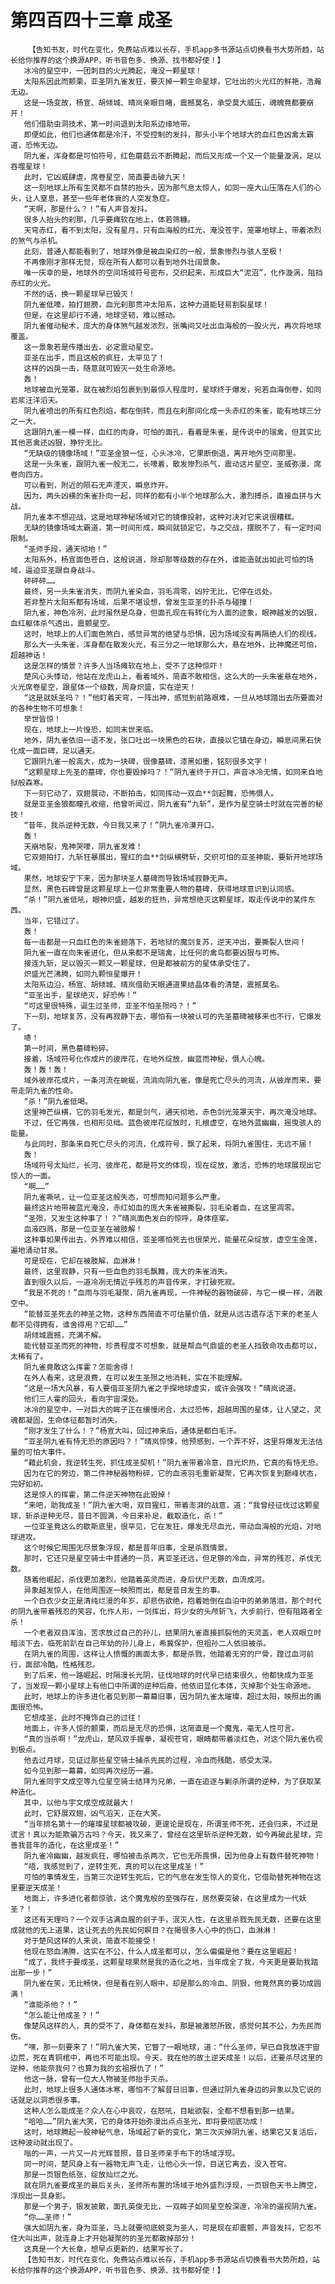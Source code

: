 # 第四百四十三章 成圣
        【告知书友，时代在变化，免费站点难以长存，手机app多书源站点切换看书大势所趋，站长给你推荐的这个换源APP，听书音色多、换源、找书都好使！】
       冰冷的星空中，一团刺目的火光腾起，淹没一颗星球！
       太阳系因此而颤栗，亚圣阴九雀发狂，要灭掉一颗生命星球，它吐出的火光红的鲜艳，浩瀚无边。
       这是一场变故，杨宣、胡倾城、晴岚亲眼目睹，震撼莫名，承受莫大威压，魂魄竟都要崩开！
       他们借助虫洞技术，第一时间退到太阳系边缘地带。
       即便如此，他们也通体都是冷汗，不受控制的发抖，那头小半个地球大的血红色凶禽太霸道，恐怖无边。
       阴九雀，浑身都是可怕符号，红色蘑菇云不断腾起，而后又形成一个又一个能量漩涡，足以吞噬星球！
       此时，它凶威肆虐，席卷星空，简直要击破九天！
       这一刻地球上所有生灵都不自禁的抬头，因为那气息太惊人，如同一座大山压落在人们的心头，让人窒息，甚至一些年老体衰的人突发急症。
       “天啊，那是什么？！”有人声音发抖。
       很多人抬头的刹那，几乎要瘫软在地上，体若筛糠。
       天穹赤红，看不到太阳，没有星月，只有血海般的红光，淹没苍宇，笼罩地球上，带着浓烈的煞气与杀机。
       此刻，普通人都能看到了，地球外像是被血染红的一般，景象惨烈与骇人至极！
       不再像刚才那样无觉，现在所有人都可以看到地外壮阔景象。
       唯一庆幸的是，地球外的空间场域符号密布，交织起来，形成巨大“泥沼”，化作漩涡，阻挡赤红的火光。
       不然的话，换一颗星球早已毁灭！
       阴九雀低嚎，拍打翅膀，血光刹那贯冲太阳系，这种力道能轻易割裂星球！
       但是，在这里却行不通，地球坚韧，难以撼动。
       阴九雀催动秘术，庞大的身体煞气越发浓烈，张嘴间又吐出血海般的一股火光，再次将地球覆盖。
       这一景象若是传播出去，必定震动星空。
       亚圣在出手，而且这般的疯狂，太罕见了！
       这样的凶戾一击，随意就可毁灭一处生命源地。
       轰！
       地球被血光笼罩，就在被烈焰包裹到到最惊人程度时，星球终于爆发，宛若血海倒卷，如同岩浆汪洋滔天。
       阴九雀喷出的所有红色烈焰，都在倒转，而且在刹那间化成一头赤红的朱雀，能有地球三分之一大。
       这跟阴九雀一模一样，血红的肉身，可怕的面孔，看着是朱雀，是传说中的瑞禽，但其实比其他恶禽还凶狠，狰狞无比。
       “无缺级的镜像场域！”亚圣金狼一怔，心头冰冷，它果断倒退，离开地外空间那里。
       这是一头朱雀，跟阴九雀一般无二，长嚎着，散发惨烈杀气，震动这片星空，圣威弥漫，席卷向四方。
       可以看到，附近的陨石无声湮灭，瞬息炸开。
       因为，两头凶横的朱雀扑向一起，同样的都有小半个地球那么大，激烈搏杀，直接血拼与大战。
       阴九雀本不想迎战，这是地球神秘场域对它的镜像投射，这种对决对它来说很糟糕。
       无缺的镜像场域太霸道，第一时间形成，瞬间就锁定它，与之交战，摆脱不了，有一定时间限制。
       “圣师手段，通天彻地！”
       太阳系外，杨宣面色苍白，这般说道，除却那等级数的存在外，谁能造就出如此可怕的场域，逼迫亚圣跟自身战斗。
       砰砰砰……
       最终，另一头朱雀消失，而阴九雀染血，羽毛凋零，凶狞无比，它停在远处。
       若非整片太阳系都有场域，后果不堪设想，曾发生亚圣的扑杀与碰撞！
       阴九雀，神色冷冽，此时虽然是鸟身，但面孔现在有转化为人面的迹象，眼神越发的凶狠，血红躯体杀气透出，震颤星空。
       这时，地球上的人们面色煞白，感觉异常的绝望与恐惧，因为场域没有再隔绝人们的视线。
       那么大一头朱雀，浑身都在散发火光，有三分之一地球那么大，悬在地外，比神魔还可怕，超越神话！
       这是怎样的情景？许多人当场瘫软在地上，受不了这种惊吓！
       楚风心头悸动，他站在龙虎山上，看着域外，简直不敢相信，这么大的一头朱雀悬在地外，火光席卷星空，跟星体一个级数，周身炽盛，实在逆天！
       “这是就妖圣吗？！”他盯着天穹，一阵出神，感觉到前路艰难，一旦从地球踏出去所要面对的各种生物不可想象！
       举世皆惊！
       现在，地球上一片惶恐，如同末世来临。
       地外，阴九雀依旧一语不发，张口吐出一块黑色的石块，直接以它镇在身边，瞬息间黑石快化成一面巨碑，足以通天。
       它跟阴九雀一般高大，成为一块碑，很像墓碑，漆黑如墨，铭刻很多文字！
       “这颗星球上先圣的墓碑，你也要毁掉吗？！”阴九雀终于开口，声音冰冷无情，如同来自地狱般森寒。
       下一刻它动了，双翅展动，不断拍击，如同挥动一双血**剑起舞，恐怖慑人。
       就是亚圣金狼都瞳孔收缩，他曾听闻过，阴九雀有“九斩”，是作为星空骑士时就在完善的秘技！
       “昔年，我杀逆种无数，今日我又来了！”阴九雀冷漠开口。
       轰！
       天崩地裂，鬼神哭嚎，阴九雀发难！
       它双翅拍打，九斩狂暴展出，猩红的血**剑纵横劈斩，交织可怕的亚圣神能，要斩开地球场域。
       果然，地球安宁下来，因为那块圣人墓碑而导致场域寂静无声。
       显然，黑色石碑曾是这颗星球上一位非常重要人物的墓碑，获得地球意识到认同感。
       “杀！”阴九雀低吼，眼神炽盛，越发的狂热，异常想绝灭这颗星球，取走传说中的某件东西。
       当年，它错过了。
       轰！
       每一击都是一只血红色的朱雀翅落下，若地狱的魔剑复苏，逆天冲出，要撕裂人世间！
       阴九雀一直在向朱雀进化，但从来都不是瑞禽，比任何的禽鸟都要凶狠与可怖。
       接连九斩，足以毁灭一颗又一颗星球，但是都被前方的星体承受住了。
       炽盛光芒沸腾，如同九颗恒星爆开！
       太阳系边沿，杨宣、胡倾城、晴岚借助天眼通道果结晶体看的清楚，震撼莫名。
       “亚圣出手，星球绝灭，好恐怖！”
       “可这里很特殊，诞生过圣师，亚圣不怕圣殒吗？！”
       下一刻，地球复苏，没有再寂静下去，哪怕有一块被认可的先圣墓碑被移来也不行，它爆发了。
       哧！
       第一时间，黑色墓碑粉碎。
       接着，场域符号化作成片的彼岸花，在地外绽放，幽蓝而神秘，慑人心魄。
       轰！轰！轰！
       域外彼岸花成片，一条河流在蜿蜒，流淌向阴九雀，像是死亡尽头的河流，从彼岸而来，要带走阴九雀的性命。
       “杀！”阴九雀低喝。
       这里神芒纵横，它的羽毛发光，都是剑气，通天彻地，赤色剑光笼罩天宇，再次淹没地球。
       不过，任它再强，也相形见绌。蓝色彼岸花绽放时，扎根虚空，在地外蓝幽幽，摇曳骇人的能量。
       与此同时，那条来自死亡尽头的河流，化成符号，飘了起来，将阴九雀围住，无远不届！
       轰！
       场域符号太灿烂，长河、彼岸花，都是符文的体现，现在绽放，激活，恐怖的地球展现出它惊人的一面。
       “啊……”
       阴九雀嘶吼，让一位亚圣这般失态，可想而知问题多么严重。
       最终这片地带被蓝光淹没，赤红如血的庞大朱雀被撕裂，羽毛染着血，在这里凋零。
       “圣殒，又发生这种事了！？”晴岚面色发白的惊呼，身体痉挛。
       血液四溅，那是一位亚圣在被肢解！
       这种事如果传出去，外界难以相信，亚圣哪怕死去也很荣光，能量花朵绽放，虚空生金莲，遍地涌动甘泉。
       可是现在，它却在被肢解，血淋淋！
       最终，这里寂静，只有一些血色的羽毛飘舞，庞大的朱雀消失。
       直到很久以后，一道冷冽无情近乎残忍的声音传来，才打破死寂。
       “我是不死的！”血雨与羽毛凝聚，阴九雀再现，一件神秘的器物破碎，与它一模一样，消散空中。
       “能替亚圣死去的神圣之物，这种东西简直不可估量价值，就是从远古遗存活下来的老圣人都不见得拥有，谁舍得用？它却……”
       胡倾城震撼，充满不解。
       能代替亚圣而死的神物，珍贵程度不可想象，就是帮血气鼎盛的老圣人挡致命攻击都可以，太稀有了。
       阴九雀竟敢这么挥霍？怎能舍得！
       在外人看来，这是浪费，在可以发生圣殒之地消耗，实在不能理解。
       “这是一场大风暴，有人要借亚圣阴九雀之手探地球虚实，或许会强攻！”晴岚说道。
       他们三人霍的回头，看向宇宙深处。
       冰冷的星空中，一对巨大的眸子正在缓慢闭合，太过恐怖，超越周围的星体，让人望之，灵魂都凝固，生命体征都暂时消失。
       “刚才发生了什么！？”杨宣大叫，回过神来后，通体是都白毛汗。
       “亚圣阴九雀有恃无恐的原因吗？！”晴岚惊悚，他预感到，一个弄不好，这里将爆发无法估量的可怕大事件。
       “藉此机会，我逆转生死，抓住成圣契机！”阴九雀带着冷意，目光炽热，它真的有恃无恐。
       因为在它的旁边，第二件神秘器物粉碎，它的血液羽毛重新凝聚，它再次恢复到巅峰状态，完好如初。
       这是惊人的挥霍，第二件逆天神物在此毁掉！
       “来吧，助我成圣！”阴九雀大喝，双目猩红，带着澎湃的战意，道：“我曾经征伐过这颗星球，斩杀逆种无尽，昔日不圆满，今日来补足，截取造化，杀！”
       一位亚圣竟这么的歇斯底里，很罕见，它在发狂，爆发无尽血光，带动血海般的光焰，对地球进攻。
       这个时候它周围无尽景象浮现，都是昔年旧事，全是杀戮情景。
       那时，它还只是星空骑士中普通的一员，离亚圣还远，但足够的冷血，异常的残忍，杀伐无数。
       随着他崛起，杀伐更加激烈，他踏着英灵而进，身后伏尸无数，血流成河。
       异象越发惊人，在他周围逐一映照而出，都是昔日发生的事。
       一个白衣少女正是清纯烂漫的年岁，却悲伤欲绝，抱着她倒在血泊中的弟弟落泪，那个时代的阴九雀带着残忍的笑容，化作人形，一剑挥出，将少女的头颅斩飞，大步前行，但有阻路者全杀！
       一个老者双目浑浊，苦求放过自己的孙儿，结果阴九雀直接抓裂他的天灵盖，老人双眼立时暗淡下去，临死前趴在自己年幼的孙儿身上，希冀保护，但祖孙二人依旧被杀。
       在阴九雀的周围，这样让人愤慨的画面太多，都是杀戮，他踏着无穷的尸骨，蹚过血河前行，面部冷酷，性格残忍。
       到了后来，他一路崛起，时隔漫长光阴，征伐地球的时代早已结束很久，他都快成为亚圣了，当发现一颗小星球上有他口中所谓的逆种后裔，他依旧显化本体，灭掉那个处生命源地。
       此时，地球上的许多进化者见到那一幕幕旧事，因为阴九雀太璀璨，超过太阳，映照出的画面很恐怖。
       它想成圣，此时不掩饰自己的过往！
       地面上，许多人惊的颤栗，而后是无尽的恐惧，这简直是一个魔鬼，毫无人性可言。
       “真的当杀啊！”龙虎山，楚风双手握拳，凝视苍穹，眼睛都带着淡红色，对这个阴九雀仇视到极点。
       他去过月球，见证过那些星空骑士捕杀先民的过程，冷血而残酷，感受太深。
       如今见到那一幕幕，如同再次经历一遍。
       阴九雀同宇文成空等九位星空骑士结拜为兄弟，一直在追逐与剿杀所谓的逆种，为了获取某种造化。
       其中，以他与宇文成空成就最大！
       此时，它舒展双翅，凶气滔天，正在大笑。
       “当年排名第十一的璀璨星球都被攻破，更遑论是现在，所谓圣师不死，还会归来，不过是谎言！真以为能欺骗万古吗？今天，我又来了，曾经在这里斩杀逆种无数，如今再破此星球，完善我昔年的造化，在这里成圣！”
       阴九雀冷幽幽，越发疯狂，哪怕被击杀两次，它也无所畏惧，因为他身上有数件替死神物！
       “唔，我感觉到了，逆转生死，真的可以在这里成圣！”
       可怕的事情发生，当第三次逆转生死后，它的气息在发生惊人的变化，它借助替死神物在这里要逆天成圣！
       地面上，许多进化者都惊骇，这个魔鬼般的至强存在，居然要突破，在这里成为一代妖圣？！
       这还有天理吗？一个双手沾满血腥的刽子手，泯灭人性，在这里杀戮先民无数，还要在这里成就他的无上道果，这让死去的先民如何瞑目？在揭很多人心中的伤口，血淋淋！
       对于楚风这样的人来说，简直不能接受！
       他现在怒血沸腾，这实在不公，什么人成圣都可以，怎么偏偏是他？要在这里崛起！
       “成了，我终于要成圣，这颗星球果然是我的造化之地，当年成全了我，今天更是要助我踏出那一步！”
       阴九雀在笑，无比畅快，但是看在别人眼中，却是那么的冷血、阴狠，他竟然真的要功成圆满！
       “谁能杀他？！”
       “怎么能让他成圣？！”
       像楚风这样的人，真的受不了，身体都在发抖，那是被激怒所致，感觉何其不公，为先民而伤。
       “嘿，那一刻要来了！”阴九雀大笑，它瞥了一眼地球，道：“什么圣师，早已自我放逐宇宙边荒，死在青铜棺中，再也不可能出现。今天，我在他的故土逆天成圣！以后，还要杀尽这里的逆种，他能奈我何？也算为我的玄祖报仇了！”
       他这一脉，曾有一位大人物被圣师抬手灭杀。
       此时，地球上很多人通体冰寒，哪怕不了解昔日旧事，但通过阴九雀身边的异象以及它说的话就足以洞悉很多事。
       这种人怎么能成圣？众人在心中哀叹，在怒吼，目眦欲裂，全都不想看到那一结果。
       “哈哈……”阴九雀大笑，它的身体开始弥漫出点点圣光，即将要彻底功成！
       这时，地球腾起一股神秘气息，场域起了新的变化，第三次灭掉阴九雀，结果它又复活后，这种波动就出现了。
       嗡的一声，一片又一片光辉普照，昔日圣师亲手布下的场域浮现。
       同一时间，楚风身上有一器物无声飞走，让他心头一惊，目送它离去，没入苍穹。
       那是一页银色纸张，绽放灿烂之光。
       就在阴九雀要成圣的最后关头，圣师所布置的场域于地外盛烈浮现，一页银色天书上腾空，浮现出一具身影。
       那是一个男子，银发披散，面孔英俊无比，一双眸子如同星空般深邃，冷冷的逼视阴九雀。
       “你……圣师！”
       强大如阴九雀，身为亚圣，马上就要彻底蜕变为圣人，可是现在却震颤，声音发抖，它忍不住大叫出声，就连身上才开始凝聚的的圣光都散掉部分！
       这真是一个大长章，想早点更新的，结果写长了。
       【告知书友，时代在变化，免费站点难以长存，手机app多书源站点切换看书大势所趋，站长给你推荐的这个换源APP，听书音色多、换源、找书都好使！】